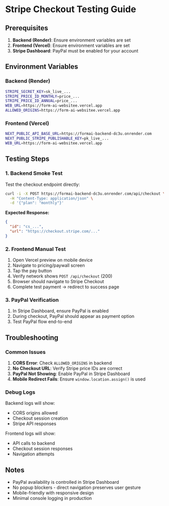 # Stripe Checkout Testing Guide

## Prerequisites

1. **Backend (Render)**: Ensure environment variables are set
2. **Frontend (Vercel)**: Ensure environment variables are set
3. **Stripe Dashboard**: PayPal must be enabled for your account

## Environment Variables

### Backend (Render)
```bash
STRIPE_SECRET_KEY=sk_live_...
STRIPE_PRICE_ID_MONTHLY=price_...
STRIPE_PRICE_ID_ANNUAL=price_...
WEB_URL=https://form-ai-websitee.vercel.app
ALLOWED_ORIGINS=https://form-ai-websitee.vercel.app
```

### Frontend (Vercel)
```bash
NEXT_PUBLIC_API_BASE_URL=https://formai-backend-dc3u.onrender.com
NEXT_PUBLIC_STRIPE_PUBLISHABLE_KEY=pk_live_...
WEB_URL=https://form-ai-websitee.vercel.app
```

## Testing Steps

### 1. Backend Smoke Test

Test the checkout endpoint directly:

```bash
curl -i -X POST https://formai-backend-dc3u.onrender.com/api/checkout \
  -H "Content-Type: application/json" \
  -d '{"plan": "monthly"}'
```

**Expected Response:**
```json
{
  "id": "cs_...",
  "url": "https://checkout.stripe.com/..."
}
```

### 2. Frontend Manual Test

1. Open Vercel preview on mobile device
2. Navigate to pricing/paywall screen
3. Tap the pay button
4. Verify network shows `POST /api/checkout` (200)
5. Browser should navigate to Stripe Checkout
6. Complete test payment → redirect to success page

### 3. PayPal Verification

1. In Stripe Dashboard, ensure PayPal is enabled
2. During checkout, PayPal should appear as payment option
3. Test PayPal flow end-to-end

## Troubleshooting

### Common Issues

1. **CORS Error**: Check `ALLOWED_ORIGINS` in backend
2. **No Checkout URL**: Verify Stripe price IDs are correct
3. **PayPal Not Showing**: Enable PayPal in Stripe Dashboard
4. **Mobile Redirect Fails**: Ensure `window.location.assign()` is used

### Debug Logs

Backend logs will show:
- CORS origins allowed
- Checkout session creation
- Stripe API responses

Frontend logs will show:
- API calls to backend
- Checkout session responses
- Navigation attempts

## Notes

- PayPal availability is controlled in Stripe Dashboard
- No popup blockers - direct navigation preserves user gesture
- Mobile-friendly with responsive design
- Minimal console logging in production





